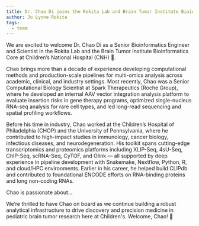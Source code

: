 ```yaml
---
title: Dr. Chao Di joins the Rokita Lab and Brain Tumor Institute Bioinformatics Core!
author: Jo Lynne Rokita
tags:
  - team
---
```


We are excited to welcome Dr. Chao Di as a Senior Bioinformatics Engineer and Scientist in the Rokita Lab and the Brain Tumor Institute Bioinformatics Core at Children’s National Hospital (CNH) 🎉.

Chao brings more than a decade of experience developing computational methods and production-scale pipelines for multi-omics analysis across academic, clinical, and industry settings. 
Most recently, Chao was a Senior Computational Biology Scientist at Spark Therapeutics (Roche Group), where he developed an internal AAV vector integration analysis platform to evaluate insertion risks in gene therapy programs, optimized single-nucleus RNA-seq analysis for rare cell types, and led long-read sequencing and spatial profiling workflows.

Before his time in industry, Chao worked at the Children’s Hospital of Philadelphia (CHOP) and the University of Pennsylvania, where he contributed to high-impact studies in immunology, cancer biology, infectious diseases, and neurodegeneration. 
His toolkit spans cutting-edge transcriptomics and proteomics platforms including XLIP-Seq, 4sU-Seq, ChIP-Seq, scRNA-Seq, CyTOF, and Olink — all supported by deep experience in pipeline development with Snakemake, Nextflow, Python, R, and cloud/HPC environments.
Earlier in his career, he helped build CLIPdb and contributed to foundational ENCODE efforts on RNA-binding proteins and long non-coding RNAs.

Chao is passionate about...

We’re thrilled to have Chao on board as we continue building a robust analytical infrastructure to drive discovery and precision medicine in pediatric brain tumor research here at Children's.
Welcome, Chao! 👏


